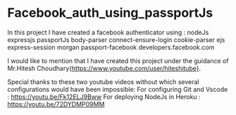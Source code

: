 # Facebook_auth_using_passportJs

In this project I have created a facebook authenticator using :
nodeJs
expressjs
passportJs
body-parser
connect-ensure-login
cookie-parser
ejs
express-session
morgan
passport-facebook
developers.facebook.com

I would like to mention that I have created this project under the guidance of Mr.Hitesh Choudhary{https://www.youtube.com/user/hiteshitube}.

Special thanks to these two youtube videos without which several configurations would have been impossible:
For configuring Git and Vscode : https://youtu.be/Fk12ELJ9Bww
For deploying NodeJs in Heroku : https://youtu.be/72DYDMP09MM
